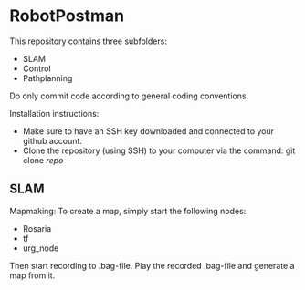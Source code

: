 # RobotPostman
This repository contains three subfolders:
  - SLAM
  - Control
  - Pathplanning
  
Do only commit code according to general coding conventions.

Installation instructions:
  - Make sure to have an SSH key downloaded and connected to your github account.
  - Clone the repository (using SSH) to your computer via the command:
	git clone *repo*

## SLAM
Mapmaking:
To create a map, simply start the following nodes:
- Rosaria
- tf
- urg_node

Then start recording to .bag-file. Play the recorded .bag-file and generate a map from it.
